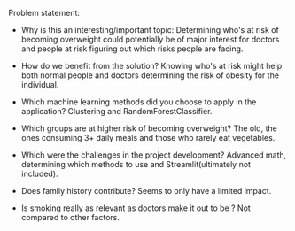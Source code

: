 Problem statement:

- Why is this an interesting/important topic:
Determining who's at risk of becoming overweight could potentially be of major interest for doctors and people at risk figuring out which risks people are facing.

- How do we benefit from the solution?
Knowing who's at risk might help both normal people and doctors determining the risk of obesity for the individual.

- Which machine learning methods did you choose to apply in the application?
Clustering and RandomForestClassifier.

- Which groups are at higher risk of becoming overweight?
The old, the ones consuming 3+ daily meals and those who rarely eat vegetables.

- Which were the challenges in the project development?
Advanced math, determining which methods to use and Streamlit(ultimately not included).

- Does family history contribute?
Seems to only have a limited impact.

- Is smoking really as relevant as doctors make it out to be ?
Not compared to other factors.
